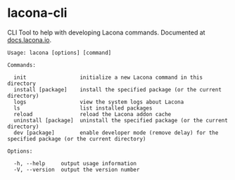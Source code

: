lacona-cli
==========

CLI Tool to help with developing Lacona commands. Documented at
[docs.lacona.io](http://docs.lacona.io).

```
Usage: lacona [options] [command]

Commands:

  init                 initialize a new Lacona command in this directory
  install [package]    install the specified package (or the current directory)
  logs                 view the system logs about Lacona
  ls                   list installed packages
  reload               reload the Lacona addon cache
  uninstall [package]  uninstall the specified package (or the current directory)
  dev [package]        enable developer mode (remove delay) for the specified package (or the current directory)

Options:

  -h, --help     output usage information
  -V, --version  output the version number
```
